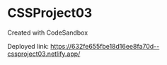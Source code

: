 # CSSProject03
Created with CodeSandbox

Deployed link: https://632fe655fbe18d16ee8fa70d--cssproject03.netlify.app/
